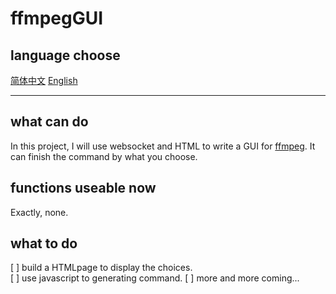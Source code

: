 # ffmpegGUI

## language choose
[简体中文](README_zh.md) [English](README.md)  

---

## what can do
In this project, I will use websocket and HTML to write a GUI for [ffmpeg](https:\\ffmpeg.org). It can finish the command by what you choose.  

## functions useable now
Exactly, none.

## what to do
[ ] build a HTMLpage to display the choices.  
[ ] use javascript to generating command.
[ ] more and more coming...  